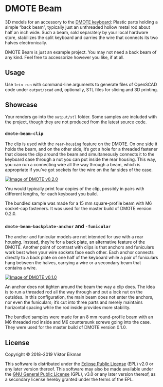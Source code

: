 # DMOTE Beam

3D models for an accessory to the
[DMOTE keyboard](http://viktor.eikman.se/article/the-dmote/): Plastic parts
holding a simple “back beam”, typically just an unthreaded hollow metal rod
about half an inch wide. Such a beam, sold separately by your local hardware
store, stabilizes the split keyboard and carries the wire that connects its two
halves electronically.

DMOTE Beam is just an example project. You may not need a back beam of any
kind. Feel free to accessorize however you like, if at all.

## Usage

Use `lein run` with command-line arguments to generate files of OpenSCAD code
under `output/scad` and, optionally, STL files for slicing and 3D printing.

## Showcase

Your renders go into the `output/stl` folder. Some samples are included with
the project, though they are not produced from the latest source code.

### `dmote-beam-clip`

The clip is used with the `rear-housing` feature on the DMOTE. On one side it
holds the beam, and on the other side, it’s got a hole for a threaded fastener
that closes the clip around the beam and simultaneously connects it to the
keyboard case through a nut you can put inside the rear housing. This way, you
can run a connecting wire all the way through a beam, which is appropriate if
you’ve got sockets for the wire on the far sides of the case.

[![Image of DMOTE v0.2.0](http://viktor.eikman.se/image/dmote-2-top-down-view/display)](http://viktor.eikman.se/article/the-dmote/)

You would typically print four copies of the clip, possibly in pairs with
different lengths, for each keyboard you build.

The bundled sample was made for a 15 mm square-profile beam with M6 socket-cap
fasteners. It was used for the master build of DMOTE version 0.2.0.

### `dmote-beam-backplate-anchor` and `-funicular`

The anchor and funicular models are not intended for use with a rear housing.
Instead, they’re for a back plate, an alternative feature of the DMOTE.
Another point of contrast with clips is that anchors and funiculars work best
when your wire sockets face each other. Each anchor connects directly to a back
plate on one half of the keyboard while a pair of funiculars hang between the
halves, carrying a wire or a secondary beam that contains a wire.

[![Image of DMOTE v0.1.0](http://viktor.eikman.se/image/dmote-1-glamour-shot/display)](http://viktor.eikman.se/article/the-dmote/)

An anchor does not tighten around the beam the way a clip does. The idea
is to run a threaded rod all the way through and put a lock nut on the
outsides. In this configuration, the main beam does not enter the anchors, nor
even the funiculars; it’s cut into three parts and merely maintains
horizontal spacing while the rod inside provides more stability.

The bundled samples were made for an 8 mm round-profile beam with an M6
threaded rod inside and M6 countersunk screws going into the case. They were
used for the master build of DMOTE version 0.1.0.

## License

Copyright © 2018–2019 Viktor Eikman

This software is distributed under the [Eclipse Public License](LICENSE-EPL)
(EPL) v2.0 or any later version thereof. This software may also be made
available under the [GNU General Public License](LICENSE-GPL) (GPL), v3.0 or
any later version thereof, as a secondary license hereby granted under the
terms of the EPL.
